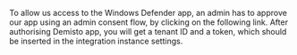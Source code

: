 To allow us access to the Windows Defender app, an admin has to approve our app using an admin consent flow, by clicking on the following link.
After authorising Demisto app, you will get a tenant ID and a token, which should be inserted in the integration instance settings.